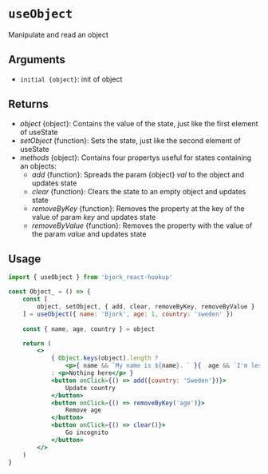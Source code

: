# `useObject`
Manipulate and read an object

## Arguments
- `initial {object}`: init of object

## Returns
* _object_ {object}: Contains the value of the state, just like the first element of useState
* _setObject_ {function}: Sets the state, just like the second element of useState
* _methods_ {object}: Contains four propertys useful for states containing an objects:
	* _add_ {function}: Spreads the param {object} _val_ to the object and updates state
	* _clear_ {function}: Clears the state to an empty object and updates state
	* _removeByKey_ {function}: Removes the property at the key of the value of param _key_ and updates state
	* _removeByValue_ {function}: Removes the property with the value of the param _value_ and updates state

## Usage
```jsx
import { useObject } from 'bjork_react-hookup'

const Object_ = () => {
	const [ 
		object, setObject, { add, clear, removeByKey, removeByValue }
	] = useObject({ name: 'Bjork', age: 1, country: 'sweden' })
	
	const { name, age, country } = object

	return (
		<>
			{ Object.keys(object).length ?
				<p>{ name && `My name is ${name}. ` }{  age && `I'm less then ${age} year old. ` }I was developed in {country}</p>
			: <p>Nothing here</p> }
			<button onClick={() => add({country: 'Sweden'})}>
				Update country
			</button>
			<button onClick={() => removeByKey('age')}>
				Remove age
			</button>
			<button onClick={() => clear()}>
				Go incognito
			</button>
		</>
	)
}
```
